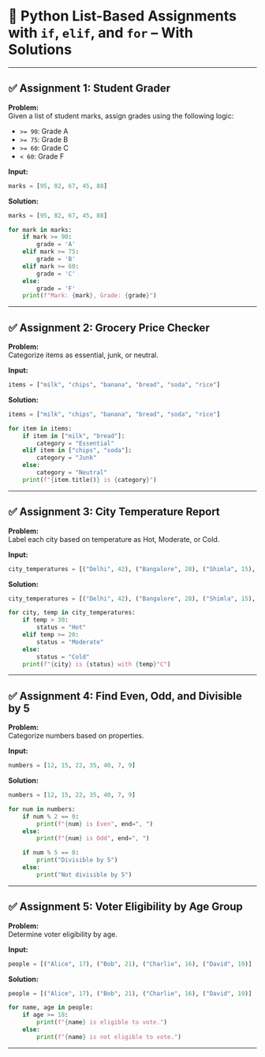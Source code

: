 # 📝 Python List-Based Assignments with `if`, `elif`, and `for` – With Solutions

---

## ✅ Assignment 1: Student Grader

**Problem:**  
Given a list of student marks, assign grades using the following logic:
- `>= 90`: Grade A
- `>= 75`: Grade B
- `>= 60`: Grade C
- `< 60`: Grade F

**Input:**
```python
marks = [95, 82, 67, 45, 88]
```

**Solution:**
```python
marks = [95, 82, 67, 45, 88]

for mark in marks:
    if mark >= 90:
        grade = 'A'
    elif mark >= 75:
        grade = 'B'
    elif mark >= 60:
        grade = 'C'
    else:
        grade = 'F'
    print(f"Mark: {mark}, Grade: {grade}")
```

---

## ✅ Assignment 2: Grocery Price Checker

**Problem:**  
Categorize items as essential, junk, or neutral.

**Input:**
```python
items = ["milk", "chips", "banana", "bread", "soda", "rice"]
```

**Solution:**
```python
items = ["milk", "chips", "banana", "bread", "soda", "rice"]

for item in items:
    if item in ["milk", "bread"]:
        category = "Essential"
    elif item in ["chips", "soda"]:
        category = "Junk"
    else:
        category = "Neutral"
    print(f"{item.title()} is {category}")
```

---

## ✅ Assignment 3: City Temperature Report

**Problem:**  
Label each city based on temperature as Hot, Moderate, or Cold.

**Input:**
```python
city_temperatures = [("Delhi", 42), ("Bangalore", 28), ("Shimla", 15), ("Mumbai", 32), ("Chennai", 30)]
```

**Solution:**
```python
city_temperatures = [("Delhi", 42), ("Bangalore", 28), ("Shimla", 15), ("Mumbai", 32), ("Chennai", 30)]

for city, temp in city_temperatures:
    if temp > 30:
        status = "Hot"
    elif temp >= 20:
        status = "Moderate"
    else:
        status = "Cold"
    print(f"{city} is {status} with {temp}°C")
```

---

## ✅ Assignment 4: Find Even, Odd, and Divisible by 5

**Problem:**  
Categorize numbers based on properties.

**Input:**
```python
numbers = [12, 15, 22, 35, 40, 7, 9]
```

**Solution:**
```python
numbers = [12, 15, 22, 35, 40, 7, 9]

for num in numbers:
    if num % 2 == 0:
        print(f"{num} is Even", end=", ")
    else:
        print(f"{num} is Odd", end=", ")

    if num % 5 == 0:
        print("Divisible by 5")
    else:
        print("Not divisible by 5")
```

---

## ✅ Assignment 5: Voter Eligibility by Age Group

**Problem:**  
Determine voter eligibility by age.

**Input:**
```python
people = [("Alice", 17), ("Bob", 21), ("Charlie", 16), ("David", 19)]
```

**Solution:**
```python
people = [("Alice", 17), ("Bob", 21), ("Charlie", 16), ("David", 19)]

for name, age in people:
    if age >= 18:
        print(f"{name} is eligible to vote.")
    else:
        print(f"{name} is not eligible to vote.")
```

---